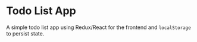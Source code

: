 # Todo List App
A simple todo list app using Redux/React for the frontend and `localStorage` to persist state.
